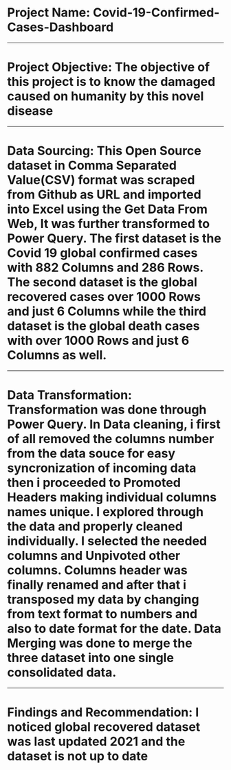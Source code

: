 # Project Name: Covid-19-Confirmed-Cases-Dashboard
------
# Project Objective: The objective of this project is to know the damaged caused on humanity by this novel disease  
------
# Data Sourcing: This Open Source dataset in Comma Separated Value(CSV) format was scraped from Github as URL and imported into Excel using the Get Data From Web, It was further transformed to Power Query. The first dataset is the Covid 19 global confirmed cases with 882 Columns and 286 Rows. The second dataset is the global recovered cases over 1000 Rows and just 6 Columns while the third dataset is the global death cases with over 1000 Rows and just 6 Columns as well.
------
# Data Transformation: Transformation was done through Power Query. In Data cleaning, i first of all removed the columns number from the data souce for easy syncronization of incoming data then i proceeded to Promoted Headers making individual columns names unique. I explored through the data and properly cleaned individually. I selected the needed columns and Unpivoted other columns. Columns header was finally renamed and after that i transposed my data by changing from text format to numbers and also to date format for the date. Data Merging was done to merge the three dataset into one single consolidated data.
---------
# Findings and Recommendation: I noticed global recovered dataset was last updated 2021 and the dataset is not up to date 
